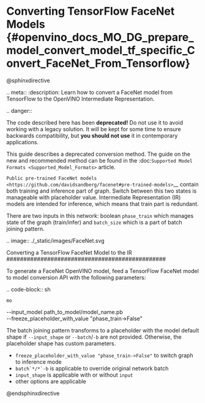 # Converting TensorFlow FaceNet Models {#openvino_docs_MO_DG_prepare_model_convert_model_tf_specific_Convert_FaceNet_From_Tensorflow}

@sphinxdirective

.. meta::
   :description: Learn how to convert a FaceNet model 
                 from TensorFlow to the OpenVINO Intermediate Representation.

.. danger::

   The code described here has been **deprecated!** Do not use it to avoid working with a legacy solution. It will be kept for some time to ensure backwards compatibility, but **you should not use** it in contemporary applications.

   This guide describes a deprecated conversion method. The guide on the new and recommended method can be found in the :doc:`Supported Model Formats <Supported_Model_Formats>` article. 
   
`Public pre-trained FaceNet models <https://github.com/davidsandberg/facenet#pre-trained-models>`__ contain both training
and inference part of graph. Switch between this two states is manageable with placeholder value.
Intermediate Representation (IR) models are intended for inference, which means that train part is redundant.

There are two inputs in this network: boolean ``phase_train`` which manages state of the graph (train/infer) and
``batch_size`` which is a part of batch joining pattern.

.. image:: ./_static/images/FaceNet.svg

Converting a TensorFlow FaceNet Model to the IR
###############################################

To generate a FaceNet OpenVINO model, feed a TensorFlow FaceNet model to model conversion API with the following parameters:

.. code-block:: sh

    mo
   --input_model path_to_model/model_name.pb       \
   --freeze_placeholder_with_value "phase_train->False"


The batch joining pattern transforms to a placeholder with the model default shape if ``--input_shape`` or ``--batch``/``-b`` are not provided. Otherwise, the placeholder shape has custom parameters.

* ``freeze_placeholder_with_value "phase_train->False"`` to switch graph to inference mode
* ``batch`*/*`-b`` is applicable to override original network batch
* ``input_shape`` is applicable with or without ``input``
* other options are applicable

@endsphinxdirective
